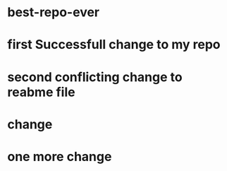# best-repo-ever
# first Successfull change to my repo
# second conflicting change to reabme file
# change
# one more change
